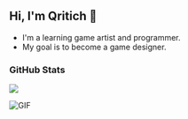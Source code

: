 ## Hi, I'm Qritich 👋
- I'm a learning game artist and programmer.
- My goal is to become a game designer.

### GitHub Stats
[![](https://github-readme-stats.vercel.app/api?username=askeren&theme=dracula)](https://github.com/askeren)

![GIF](https://i.ibb.co/VpVmv49/ezgif-3-8f2ec16fc1.gif)
